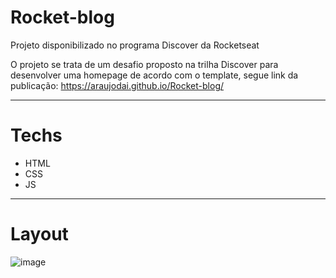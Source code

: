 # Rocket-blog
Projeto disponibilizado no programa Discover da Rocketseat

O projeto se trata de um desafio proposto na trilha Discover para desenvolver uma homepage de acordo com o template, segue link da publicação:
https://araujodai.github.io/Rocket-blog/

---
# **Techs**


- HTML
- CSS
- JS

---
# Layout

![image](https://user-images.githubusercontent.com/101216880/180834555-efd74289-cded-4f43-becf-12267525a661.png)
